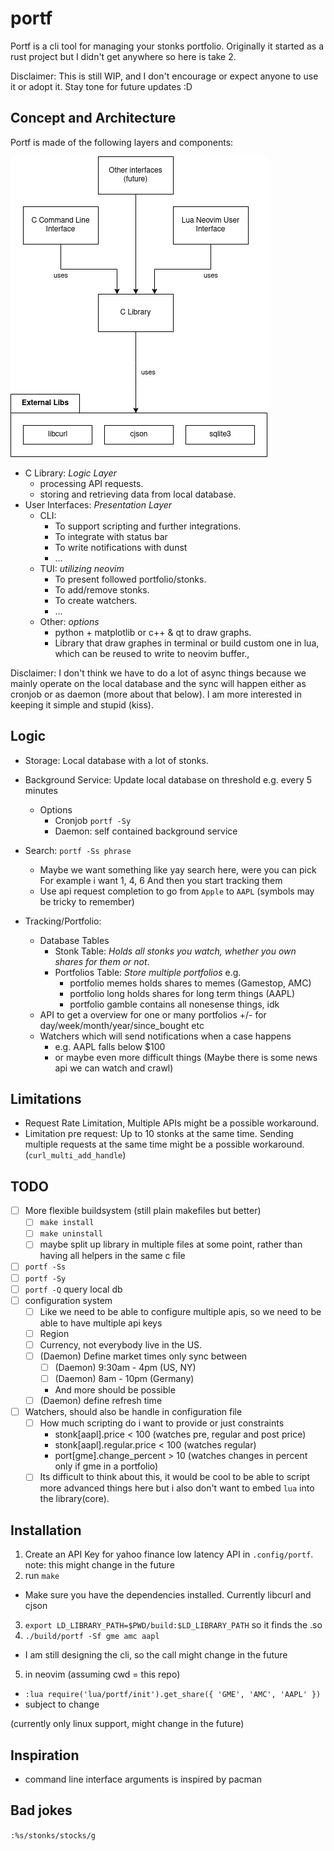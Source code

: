 # portf

Portf is a cli tool for managing your stonks portfolio. Originally it started as a
rust project but I didn't get anywhere so here is take 2.

Disclaimer: This is still WIP, and I don't encourage or expect anyone to use it or
adopt it. Stay tone for future updates :D

## Concept and Architecture

Portf is made of the following layers and components:

![Idea](docs/idea.png)

- C Library: _Logic Layer_
  - processing API requests.
  - storing and retrieving data from local database.
- User Interfaces: _Presentation Layer_
  - CLI:
    - To support scripting and further integrations.
    - To integrate with status bar
    - To write notifications with dunst
    - ...
  - TUI: _utilizing neovim_
    - To present followed portfolio/stonks.
    - To add/remove stonks.
    - To create watchers.
    - ...
  - Other: _options_
    - python + matplotlib or c++ & qt to draw graphs.
    - Library that draw graphes in terminal or build custom one in
      lua, which can be reused to write to neovim buffer.,


Disclaimer: I don't think we have to do a lot of async things because we mainly
operate on the local database and the sync will happen either as cronjob or as
daemon (more about that below). I am more interested in keeping it simple and
stupid (kiss).

## Logic

- Storage: Local database with a lot of stonks.

- Background Service: Update local database on threshold e.g. every 5 minutes
  - Options
    - Cronjob `portf -Sy`
    - Daemon: self contained background service
- Search: `portf -Ss phrase`
    - Maybe we want something like yay search here, were you can pick
      For example i want 1, 4, 6
      And then you start tracking them
  - Use api request completion to go from `Apple` to `AAPL` (symbols may be
    tricky to remember)
- Tracking/Portfolio:
  - Database Tables
    - Stonk Table: _Holds all stonks you watch, whether you own shares for them or not_.
    - Portfolios Table: _Store multiple portfolios_ e.g.
        - portfolio memes holds shares to memes (Gamestop, AMC)
        - portfolio long holds shares for long term things (AAPL)
        - portfolio gamble contains all nonesense things, idk
  - API to get a overview for one or many portfolios
    +/- for day/week/month/year/since_bought
    etc
  - Watchers which will send notifications when a case happens
    - e.g. AAPL falls below \$100
    - or maybe even more difficult things (Maybe there is some news api we can
      watch and crawl)

## Limitations

- Request Rate Limitation, Multiple APIs might be a possible workaround.
- Limitation pre request: Up to 10 stonks at the same time. Sending multiple
  requests at the same time might be a possible workaround.
  (`curl_multi_add_handle`)

## TODO

- [ ] More flexible buildsystem (still plain makefiles but better)
  - [ ] `make install`
  - [ ] `make uninstall`
  - [ ] maybe split up library in multiple files at some point, rather than
        having all helpers in the same c file
- [ ] `portf -Ss`
- [ ] `portf -Sy`
- [ ] `portf -Q` query local db
- [ ] configuration system
  - [ ] Like we need to be able to configure multiple apis, so we need to be
        able to have multiple api keys
  - [ ] Region
  - [ ] Currency, not everybody live in the US.
  - [ ] (Daemon) Define market times only sync between
    - [ ] (Daemon) 9:30am - 4pm (US, NY)
    - [ ] (Daemon) 8am - 10pm (Germany)
    - And more should be possible
  - [ ] (Daemon) define refresh time
- [ ] Watchers, should also be handle in configuration file
  - [ ] How much scripting do i want to provide or just constraints
    - stonk[aapl].price < 100 (watches pre, regular and post price)
    - stonk[aapl].regular.price < 100 (watches regular)
    - port[gme].change_percent > 10 (watches changes in percent only if
      gme in a portfolio)
  - [ ] Its difficult to think about this, it would be cool to be able to
        script more advanced things here but i also don't want to embed `lua`
        into the library(core).

## Installation

1. Create an API Key for yahoo finance low latency API in `.config/portf`. note:
   this might change in the future
2. run `make`
  - Make sure you have the dependencies installed. Currently libcurl and cjson
3. `export LD_LIBRARY_PATH=$PWD/build:$LD_LIBRARY_PATH` so it finds the .so
4. `./build/portf -Sf gme amc aapl`
  - I am still designing the cli, so the call might change in the future
5. in neovim (assuming cwd = this repo)
  - `:lua require('lua/portf/init').get_share({ 'GME', 'AMC', 'AAPL' })`
  - subject to change

(currently only linux support, might change in the future)

## Inspiration

- command line interface arguments is inspired by pacman

## Bad jokes

`:%s/stonks/stocks/g`
